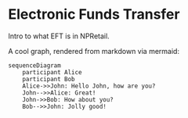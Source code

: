 # Electronic Funds Transfer

Intro to what EFT is in NPRetail. 

A cool graph, rendered from markdown via mermaid:

```mermaid
sequenceDiagram
    participant Alice
    participant Bob
    Alice->>John: Hello John, how are you?
    John-->>Alice: Great!
    John->>Bob: How about you?
    Bob-->>John: Jolly good!
```